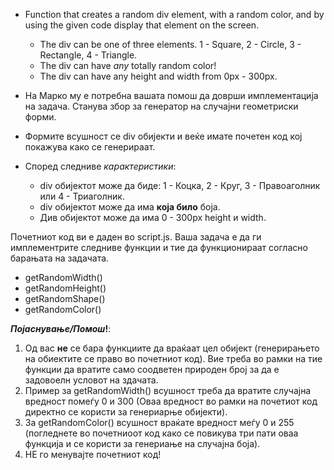 - Function that creates a random div element, with a random color, and by using the given code display that element on the screen.

  - The div can be one of three elements. 1 - Square, 2 - Circle, 3 - Rectangle, 4 - Triangle.
  - The div can have _any_ totally random color!
  - The div can have any height and width from 0px - 300px.

- На Марко му е потребна вашата помош да доврши имплементација на задача. Станува збор за генератор на случајни геометриски форми.
- Формите всушност се div обијекти и веќе имате почетен код кој покажува како се генерираат.
- Според следниве _карактеристики_:
  - div обијектот може да биде: 1 - Коцка, 2 - Круг, 3 - Правоаголник или 4 - Триаголник.
  - div обијектот може да има **која било** боја.
  - Див обијектот може да има 0 - 300px height и width.

Почетниот код ви е даден во script.js. Ваша задача е да ги имплементрите следниве функции и тие да функционираат согласно барањата на задачата.

- getRandomWidth()
- getRandomHeight()
- getRandomShape()
- getRandomColor()

**_Појаснување/Помош_!**:

1. Од вас **не** се бара функциите да враќаат цел обијект (генерирањето на обиектите се право во почетниот код). Вие треба во рамки на тие функции да вратите само соодветен природен број за да е задовоелн условот на здачата.
2. Пример за getRandomWidth() всушност треба да вратите случајна вредност помеѓу 0 и 300 (Оваа вредност во рамки на почетиот код директно се користи за генериарње обијекти).
3. За getRandomColor() всушност враќате вредност меѓу 0 и 255 (погледнете во почетниоот код како се повикува три пати оваа функција и се користи за генериање на случајна боја).
4. НЕ го менувајте почетниот код!
